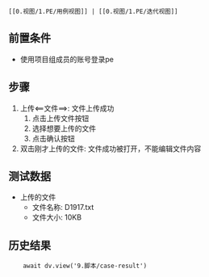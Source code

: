 	[[0.视图/1.PE/用例视图]] | [[0.视图/1.PE/迭代视图]]

## 前置条件

- 使用项目组成员的账号登录pe

## 步骤

1. 上传<==文件==>: 文件上传成功
	1. 点击上传文件按钮
	2. 选择想要上传的文件
	3. 点击确认按钮
2. 双击刚才上传的文件: 文件成功被打开，不能编辑文件内容

## 测试数据

- 上传的文件
	- 文件名称: D1917.txt
	- 文件大小: 10KB

## 历史结果

```dataviewjs
    await dv.view('9.脚本/case-result')
```
